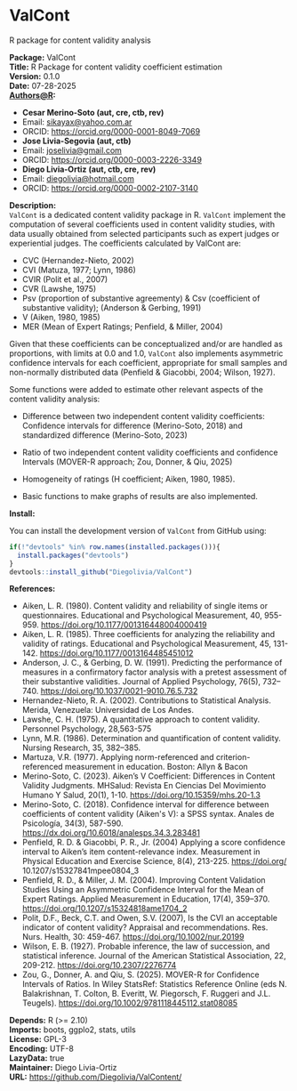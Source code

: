 # ValCont

R package for content validity analysis

**Package:** ValCont\
**Title:** R Package for content validity coefficient estimation\
**Version:** 0.1.0\
**Date:** 07-28-2025\
[**Authors\@R**](mailto:Authors@R)**:**
- **Cesar Merino-Soto (aut, cre, ctb, rev)**
- Email: [sikayax\@yahoo.com.ar](mailto:sikayax@yahoo.com.ar)
- ORCID: https://orcid.org/0000-0001-8049-7069
- **Jose Livia-Segovia (aut, ctb)**
- Email: [joselivia\@gmail.com](mailto:joselivia@gmail.com)
- ORCID: https://orcid.org/0000-0003-2226-3349
- **Diego Livia-Ortiz (aut, ctb, cre, rev)**
- Email: [diegolivia\@hotmail.com](mailto:diegolivia@hotmail.com)
- ORCID: https://orcid.org/0000-0002-2107-3140

**Description:**\
`ValCont` is a dedicated content validity package in R. `ValCont` implement the computation of several coefficients used in content validity studies, with data usually obtained from selected participants such as expert judges or experiential judges. The coefficients calculated by ValCont are:

-   CVC (Hernandez-Nieto, 2002)
-   CVI (Matuza, 1977; Lynn, 1986)
-   CVIR (Polit et al., 2007)
-   CVR (Lawshe, 1975)
-   Psv (proportion of substantive agreementy) & Csv (coefficient of substantive validity); (Anderson & Gerbing, 1991)
-   V (Aiken, 1980, 1985)
-   MER (Mean of Expert Ratings; Penfield, & Miller, 2004)

Given that these coefficients can be conceptualized and/or are handled as proportions, with limits at 0.0 and 1.0, `ValCont` also implements asymmetric confidence intervals for each coefficient, appropriate for small samples and non-normally distributed data (Penfield & Giacobbi, 2004; Wilson, 1927).

Some functions were added to estimate other relevant aspects of the content validity analysis:

-   Difference between two independent content validity coefficients: Confidence intervals for difference (Merino-Soto, 2018) and standardized difference (Merino-Soto, 2023)

-   Ratio of two independent content validity coefficients and confidence Intervals (MOVER-R approach; Zou, Donner, & Qiu, 2025)

-   Homogeneity of ratings (H coefficient; Aiken, 1980, 1985).

-   Basic functions to make graphs of results are also implemented.

**Install:**

You can install the development version of `ValCont` from GitHub using:
```R
if(!"devtools" %in% row.names(installed.packages())){
  install.packages("devtools")
}
devtools::install_github("Diegolivia/ValCont")
```
**References:**

-   Aiken, L. R. (1980). Content validity and reliability of single items or questionnaires. Educational and Psychological Measurement, 40, 955-959. <https://doi.org/10.1177/001316448004000419>
-   Aiken, L. R. (1985). Three coefficients for analyzing the reliability and validity of ratings. Educational and Psychological Measurement, 45, 131-142. <https://doi.org/10.1177/0013164485451012>
-   Anderson, J. C., & Gerbing, D. W. (1991). Predicting the performance of measures in a confirmatory factor analysis with a pretest assessment of their substantive validities. Journal of Applied Psychology, 76(5), 732–740. <https://doi.org/10.1037/0021-9010.76.5.732>
-   Hernandez-Nieto, R. A. (2002). Contributions to Statistical Analysis. Merida, Venezuela: Universidad de Los Andes.
-   Lawshe, C. H. (1975). A quantitative approach to content validity. Personnel Psychology, 28,563-575
-   Lynn, M.R. (1986). Determination and quantification of content validity. Nursing Research, 35, 382–385.
-   Martuza, V.R. (1977). Applying norm-referenced and criterion-referenced measurement in education. Boston: Allyn & Bacon
-   Merino-Soto, C. (2023). Aiken’s V Coefficient: Differences in Content Validity Judgments. MHSalud: Revista En Ciencias Del Movimiento Humano Y Salud, 20(1), 1-10. <https://doi.org/10.15359/mhs.20-1.3>
-   Merino-Soto, C. (2018). Confidence interval for difference between coefficients of content validity (Aiken's V): a SPSS syntax. Anales de Psicología, 34(3), 587-590. <https://dx.doi.org/10.6018/analesps.34.3.283481>
-   Penfield, R. D. & Giacobbi, P. R., Jr. (2004) Applying a score confidence interval to Aiken’s item content-relevance index. Measurement in Physical Education and Exercise Science, 8(4), 213-225. <https://doi.org/> 10.1207/s15327841mpee0804_3
-   Penfield, R. D., & Miller, J. M. (2004). Improving Content Validation Studies Using an Asymmetric Confidence Interval for the Mean of Expert Ratings. Applied Measurement in Education, 17(4), 359–370. <https://doi.org/10.1207/s15324818ame1704_2>
-   Polit, D.F., Beck, C.T. and Owen, S.V. (2007), Is the CVI an acceptable indicator of content validity? Appraisal and recommendations. Res. Nurs. Health, 30: 459-467. <https://doi.org/10.1002/nur.20199>
-   Wilson, E. B. (1927). Probable inference, the law of succession, and statistical inference. Journal of the American Statistical Association, 22, 209-212. <https://doi.org/10.2307/2276774>
-   Zou, G., Donner, A. and Qiu, S. (2025). MOVER-R for Confidence Intervals of Ratios. In Wiley StatsRef: Statistics Reference Online (eds N. Balakrishnan, T. Colton, B. Everitt, W. Piegorsch, F. Ruggeri and J.L. Teugels). <https://doi.org/10.1002/9781118445112.stat08085>

**Depends:** R (\>= 2.10)\
**Imports:** boots, ggplo2, stats, utils\
**License:** GPL-3\
**Encoding:** UTF-8\
**LazyData:** true\
**Maintainer:** Diego Livia-Ortiz\
**URL:** https://github.com/Diegolivia/ValContent/


